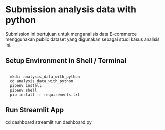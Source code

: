 # Submission analysis data with python

Submission ini bertujuan untuk menganalisis data E-commerce menggunakan public dataset yang digunakan sebagai studi kasus analisis ini.

## Setup Environment in Shell / Terminal
<code>
  mkdir analysis_data_with_python
  cd analysis_data_with_python
  pipenv install
  pipenv shell
  pip install -r requirements.txt
</code>

## Run Streamlit App
cd dashboard
streamlit run dashboard.py
